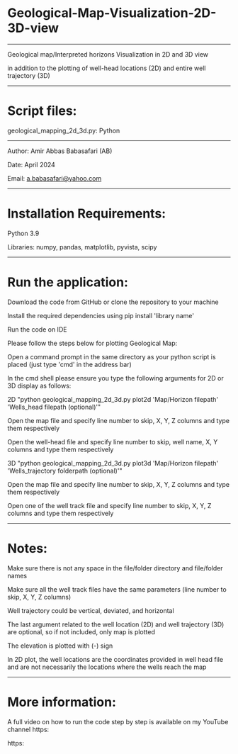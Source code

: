 # Geological-Map-Visualization-2D-3D-view
--------------------------------------------------------------------------------------------------------------------------------------
Geological map/Interpreted horizons Visualization in 2D and 3D view 

in addition to the plotting of well-head locations (2D) and entire well trajectory (3D)

--------------------------------------------------------------------------------------------------------------------------------------
# Script files:

geological_mapping_2d_3d.py: Python

--------------------------------------------------------------------------------------------------------------------------------------

Author: Amir Abbas Babasafari (AB)

Date: April 2024

Email: a.babasafari@yahoo.com

--------------------------------------------------------------------------------------------------------------------------------------
# Installation Requirements:

Python 3.9

Libraries: numpy, pandas, matplotlib, pyvista, scipy

--------------------------------------------------------------------------------------------------------------------------------------
# Run the application:

Download the code from GitHub or clone the repository to your machine

Install the required dependencies using pip install 'library name'

Run the code on IDE

Please follow the steps below for plotting Geological Map:

Open a command prompt in the same directory as your python script is placed (just type 'cmd' in the address bar)

In the cmd shell please ensure you type the following arguments for 2D or 3D display as follows:

2D
"python geological_mapping_2d_3d.py plot2d 'Map/Horizon filepath' 'Wells_head filepath (optional)'"

Open the map file and specify line number to skip, X, Y, Z columns and type them respectively 

Open the well-head file and specify line number to skip, well name, X, Y columns and type them respectively 

3D
"python geological_mapping_2d_3d.py plot3d 'Map/Horizon filepath' 'Wells_trajectory folderpath (optional)'"

Open the map file and specify line number to skip, X, Y, Z columns and type them respectively 

Open one of the well track file and specify line number to skip, X, Y, Z columns and type them respectively 

--------------------------------------------------------------------------------------------------------------------------------------
# Notes:

Make sure there is not any space in the file/folder directory and file/folder names

Make sure all the well track files have the same parameters (line number to skip, X, Y, Z columns)

Well trajectory could be vertical, deviated, and horizontal

The last argument related to the well location (2D) and well trajectory (3D) are optional, so if not included, only map is plotted

The elevation is plotted with (-) sign

In 2D plot, the well locations are the coordinates provided in well head file and are not necessarily the locations where the wells reach the map 

--------------------------------------------------------------------------------------------------------------------------------------
# More information:

A full video on how to run the code step by step is available on my YouTube channel 
https:


https:


